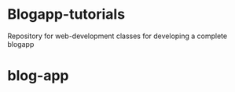 # Blogapp-tutorials
Repository for web-development classes for developing a complete blogapp
# blog-app
